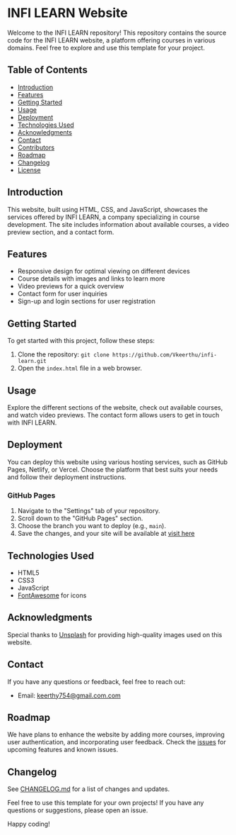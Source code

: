 # INFI LEARN Website

Welcome to the INFI LEARN repository! This repository contains the source code for the INFI LEARN website, a platform offering courses in various domains. Feel free to explore and use this template for your project.

## Table of Contents

- [Introduction](#introduction)
- [Features](#features)
- [Getting Started](#getting-started)
- [Usage](#usage)
- [Deployment](#deployment)
- [Technologies Used](#technologies-used)
- [Acknowledgments](#acknowledgments)
- [Contact](#contact)
- [Contributors](#contributors)
- [Roadmap](#roadmap)
- [Changelog](#changelog)
- [License](#license)

## Introduction

This website, built using HTML, CSS, and JavaScript, showcases the services offered by INFI LEARN, a company specializing in course development. The site includes information about available courses, a video preview section, and a contact form.

## Features

- Responsive design for optimal viewing on different devices
- Course details with images and links to learn more
- Video previews for a quick overview
- Contact form for user inquiries
- Sign-up and login sections for user registration

## Getting Started

To get started with this project, follow these steps:

1. Clone the repository: `git clone https://github.com/Vkeerthu/infi-learn.git`
2. Open the `index.html` file in a web browser.

## Usage

Explore the different sections of the website, check out available courses, and watch video previews. The contact form allows users to get in touch with INFI LEARN.

## Deployment

You can deploy this website using various hosting services, such as GitHub Pages, Netlify, or Vercel. Choose the platform that best suits your needs and follow their deployment instructions.

### GitHub Pages

1. Navigate to the "Settings" tab of your repository.
2. Scroll down to the "GitHub Pages" section.
3. Choose the branch you want to deploy (e.g., `main`).
4. Save the changes, and your site will be available at [visit here](https://vkeerthu.github.io/updated_course_provider/)

## Technologies Used

- HTML5
- CSS3
- JavaScript
- [FontAwesome](https://fontawesome.com/) for icons

## Acknowledgments

Special thanks to [Unsplash](https://unsplash.com/) for providing high-quality images used on this website.

## Contact

If you have any questions or feedback, feel free to reach out:

- Email: keerthy754@gmail.com.com



## Roadmap

We have plans to enhance the website by adding more courses, improving user authentication, and incorporating user feedback. Check the [issues](https://github.com/your-username/infi-learn/issues) for upcoming features and known issues.

## Changelog

See [CHANGELOG.md](CHANGELOG.md) for a list of changes and updates.



Feel free to use this template for your own projects! If you have any questions or suggestions, please open an issue.

Happy coding!
